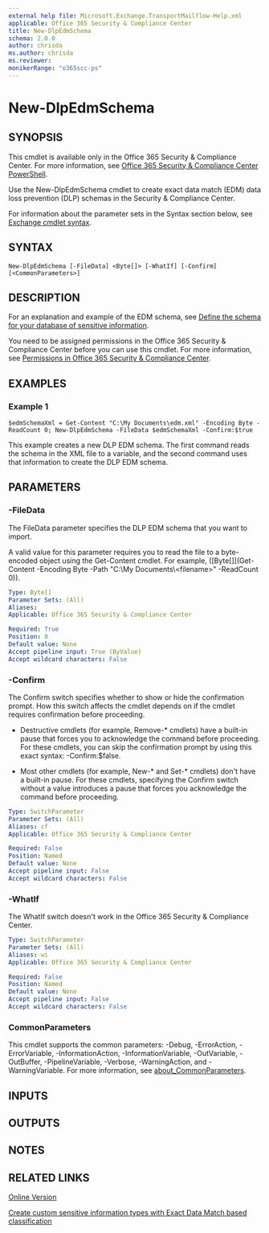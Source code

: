 ```yaml
---
external help file: Microsoft.Exchange.TransportMailflow-Help.xml
applicable: Office 365 Security & Compliance Center
title: New-DlpEdmSchema
schema: 2.0.0
author: chrisda
ms.author: chrisda
ms.reviewer:
monikerRange: "o365scc-ps"
---
```


# New-DlpEdmSchema

## SYNOPSIS
This cmdlet is available only in the Office 365 Security & Compliance Center. For more information, see [Office 365 Security & Compliance Center PowerShell](https://docs.microsoft.com/powershell/exchange/office-365-scc/office-365-scc-powershell).

Use the New-DlpEdmSchema cmdlet to create exact data match (EDM) data loss prevention (DLP) schemas in the Security & Compliance Center.

For information about the parameter sets in the Syntax section below, see [Exchange cmdlet syntax](https://docs.microsoft.com/powershell/exchange/exchange-server/exchange-cmdlet-syntax).

## SYNTAX

```
New-DlpEdmSchema [-FileData] <Byte[]> [-WhatIf] [-Confirm] [<CommonParameters>]
```

## DESCRIPTION
For an explanation and example of the EDM schema, see [Define the schema for your database of sensitive information](https://docs.microsoft.com/office365/securitycompliance/create-custom-sensitive-info-type-edm#define-the-schema-for-your-database-of-sensitive-information).

You need to be assigned permissions in the Office 365 Security & Compliance Center before you can use this cmdlet. For more information, see [Permissions in Office 365 Security & Compliance Center](https://go.microsoft.com/fwlink/p/?LinkId=511920).

## EXAMPLES

### Example 1
```
$edmSchemaXml = Get-Content "C:\My Documents\edm.xml" -Encoding Byte -ReadCount 0; New-DlpEdmSchema -FileData $edmSchemaXml -Confirm:$true
```

This example creates a new DLP EDM schema. The first command reads the schema in the XML file to a variable, and the second command uses that information to create the DLP EDM schema.

## PARAMETERS

### -FileData
The FileData parameter specifies the DLP EDM schema that you want to import.

A valid value for this parameter requires you to read the file to a byte-encoded object using the Get-Content cmdlet. For example, \(\[Byte\[\]\]\(Get-Content -Encoding Byte -Path "C:\\My Documents\\\<filename\>" -ReadCount 0\)\).

```yaml
Type: Byte[]
Parameter Sets: (All)
Aliases:
Applicable: Office 365 Security & Compliance Center

Required: True
Position: 0
Default value: None
Accept pipeline input: True (ByValue)
Accept wildcard characters: False
```

### -Confirm
The Confirm switch specifies whether to show or hide the confirmation prompt. How this switch affects the cmdlet depends on if the cmdlet requires confirmation before proceeding.

- Destructive cmdlets (for example, Remove-\* cmdlets) have a built-in pause that forces you to acknowledge the command before proceeding. For these cmdlets, you can skip the confirmation prompt by using this exact syntax: -Confirm:$false.

- Most other cmdlets (for example, New-\* and Set-\* cmdlets) don't have a built-in pause. For these cmdlets, specifying the Confirm switch without a value introduces a pause that forces you acknowledge the command before proceeding.

```yaml
Type: SwitchParameter
Parameter Sets: (All)
Aliases: cf
Applicable: Office 365 Security & Compliance Center

Required: False
Position: Named
Default value: None
Accept pipeline input: False
Accept wildcard characters: False
```

### -WhatIf
The WhatIf switch doesn't work in the Office 365 Security & Compliance Center.

```yaml
Type: SwitchParameter
Parameter Sets: (All)
Aliases: wi
Applicable: Office 365 Security & Compliance Center

Required: False
Position: Named
Default value: None
Accept pipeline input: False
Accept wildcard characters: False
```

### CommonParameters
This cmdlet supports the common parameters: -Debug, -ErrorAction, -ErrorVariable, -InformationAction, -InformationVariable, -OutVariable, -OutBuffer, -PipelineVariable, -Verbose, -WarningAction, and -WarningVariable. For more information, see [about_CommonParameters](https://go.microsoft.com/fwlink/p/?LinkID=113216).

## INPUTS

###  

## OUTPUTS

###  

## NOTES

## RELATED LINKS

[Online Version](https://docs.microsoft.com/powershell/module/exchange/policy-and-compliance-dlp/New-DlpEdmSchema)

[Create custom sensitive information types with Exact Data Match based classification](https://docs.microsoft.com/office365/securitycompliance/create-custom-sensitive-info-type-edm)